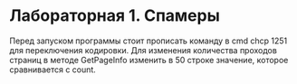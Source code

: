 # Лабораторная 1. Спамеры

Перед запуском программы стоит прописать команду в cmd chcp 1251 для переключения кодировки.
Для изменения количества проходов страниц в методе GetPageInfo изменить в 50 строке значение, которое сравнивается с count.
